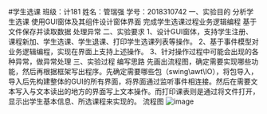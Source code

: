#学生选课 
班级：计181 姓名：管瑞强 学号：2018310742
一、实验目的   分析学生选课  使用GUI窗体及其组件设计窗体界面   完成学生选课过程业务逻辑编程   基于文件保存并读取数据   处理异常
二、实验要求  1、设计GUI窗体，支持学生注册、课程新加、学生选课、学生退课、打印学生选课列表等操作。   2、基于事件模型对业务逻辑编程，实现在界面上支持上述操作。   3、针对操作过程中可能会出现的各种异常，做异常处理
三、实验过程    编写思路  先画出流程图，确定需要实现哪些功能，然后再根据框架写出程序。先确定需要哪些包（swing\awt\IO），将包导入，导入后先构建整体的GUI的所有界面，将界面通过监听事件相连接。然后在需要文本写入与文本读出的地方的界面写上文本操作。而打印课表则是通过将文件打开，显示出学生基本信息、所选课程来实现的。
               流程图  ![image]()
